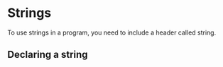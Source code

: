 # Strings

To use strings in a program, you need to include a header called string.
## Declaring a string

